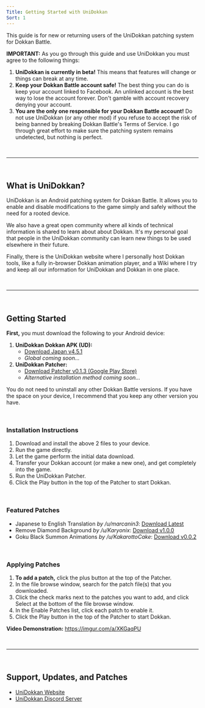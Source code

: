 ```yaml
---
Title: Getting Started with UniDokkan
Sort: 1
---
```

This guide is for new or returning users of the UniDokkan patching system for Dokkan Battle.

**IMPORTANT:** As you go through this guide and use UniDokkan you must agree to the following things:

 1. **UniDokkan is currently in beta!** This means that features will change or things can break at any time.
 2. **Keep your Dokkan Battle account safe!** The best thing you can do is keep your account linked to Facebook. An unlinked account is the best way to lose the account forever. Don't gamble with account recovery denying your account.
 3. **You are the only one responsible for your Dokkan Battle account!** Do not use UniDokkan (or any other mod) if you refuse to accept the risk of being banned by breaking Dokkan Battle's Terms of Service. I go through great effort to make sure the patching system remains undetected, but nothing is perfect.

  

---

  

## **What is UniDokkan?**

UniDokkan is an Android patching system for Dokkan Battle. It allows you to enable and disable modifications to the game simply and safely without the need for a rooted device.

We also have a great open community where all kinds of technical information is shared to learn about about Dokkan. It's my personal goal that people in the UniDokkan community can learn new things to be used elsewhere in their future. 

Finally, there is the UniDokkan website where I personally host Dokkan tools, like a fully in-browser Dokkan animation player, and a Wiki where I try and keep all our information for UniDokkan and Dokkan in one place.

  

---

  

## **Getting Started**

**First,** you must download the following to your Android device:

 1. **UniDokkan Dokkan APK (UD):**
	 - [Download Japan v4.5.1](https://unidokkan.com/api/sl/apk/jp)
	 - *Global coming soon...*
 2. **UniDokkan Patcher:** 
	 - [Download Patcher v0.1.3 (Google Play Store)](https://play.google.com/apps/testing/com.unidokkan.patcher)
	 - *Alternative installation method coming soon...*

You do not need to uninstall any other Dokkan Battle versions. If you have the space on your device, I recommend that you keep any other version you have.

  

### **Installation Instructions**

 1. Download and install the above 2 files to your device.
 2. Run the game directly.
 3. Let the game perform the initial data download.
 4. Transfer your Dokkan account (or make a new one), and get completely into the game.
 5. Run the UniDokkan Patcher.
 6. Click the Play button in the top of the Patcher to start Dokkan.

  

### **Featured Patches**

 - Japanese to English Translation *by /u/marcanin3*: [Download Latest](https://unidokkan.com/api/sl/patches/marcanin3/english-translation)
 - Remove Diamond Background *by /u/Karyonix*: [Download v1.0.0](https://www.mediafire.com/file/7fp00wkfq8o78he/RemoveDiamondBG_-_v1.0.0_-_Karyonix.udpf/file)
 - Goku Black Summon Animations *by /u/KakarottoCake*: [Download v0.0.2](https://www.mediafire.com/file/bp68leqe3j78v44/Goku_Black_Summon_Animations_-_v0.0.2_-_KakarottoCake.udpf/file)

  

### **Applying Patches**

 1. **To add a patch,** click the plus button at the top of the Patcher.
 2. In the file browse window, search for the patch file(s) that you downloaded.
 3. Click the check marks next to the patches you want to add, and click Select at the bottom of the file browse window.
 4. In the Enable Patches list, click each patch to enable it.
 5. Click the Play button in the top of the Patcher to start Dokkan.

**Video Demonstration:** https://imgur.com/a/XKGaqPU

  

---

  

## **Support, Updates, and Patches**

 - [UniDokkan Website](https://unidokkan.com)
 - [UniDokkan Discord Server](https://discord.gg/UDpEQ7D)